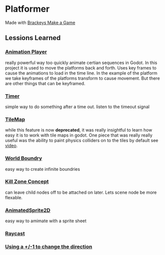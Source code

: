 # Platformer 
Made with [Brackeys Make a Game](https://www.youtube.com/watch?v=LOhfqjmasi0)
## Lessions Learned
### [Animation Player](https://docs.godotengine.org/en/stable/classes/class_animationplayer.html) 
really powerful way too quickly animate certian sequences in Godot. In this project it is used to move the platforms back and forth. Uses key frames to cause the animations to load in the time line. In the example of the platform we take keyframes of the platforms transform to cause movement. But there are other things that can be keyframed.
### [Timer](https://docs.godotengine.org/en/stable/classes/class_timer.html#timer)
simple way to do something after a time out. listen to the timeout signal
### [TileMap](https://docs.godotengine.org/en/stable/classes/class_tilemap.html)
while this feature is now **deprecated**, it was really insightful to learn how easy it is to work with tile maps in godot. One piece that was really really useful was the ability to paint physics colliders on to the tiles by default see [video](https://youtu.be/LOhfqjmasi0?t=1238).
### [World Boundry](https://docs.godotengine.org/en/stable/classes/class_worldboundaryshape2d.html#class-worldboundaryshape2d)
easy way to create infinite boundries
### [Kill Zone Concept](https://youtu.be/LOhfqjmasi0?t=2060)
can leave child nodes off to be attached on later. Lets scene node be more flexable.
### [AnimatedSprite2D](https://docs.godotengine.org/en/stable/classes/class_animatedsprite2d.html)
easy way to amimate with a sprite sheet
### [Raycast](https://docs.godotengine.org/en/stable/classes/class_raycast2d.html)
### [Using a +/-1 to change the direction](https://youtu.be/LOhfqjmasi0?t=2878)